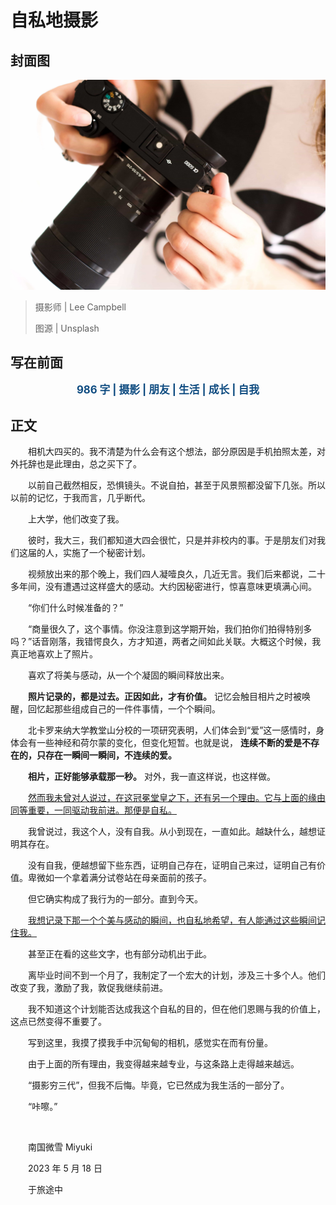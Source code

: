 # 自私地摄影

## 封面图

![](https://raw.githubusercontent.com/TinySnow/GithubImageHosting/main/blog/articles/literature/lee-campbell-WZcl7mOw4pA-unsplash.jpg)

> 摄影师 | Lee Campbell
>
> 图源 | Unsplash

## 写在前面

<p style="color:#0f4c81; text-align:center; font-weight:bold; font-size:larger;">986 字 | 摄影 | 朋友 | 生活 | 成长 | 自我</p>

## 正文


　　相机大四买的。我不清楚为什么会有这个想法，部分原因是手机拍照太差，对外托辞也是此理由，总之买下了。

　　以前自己截然相反，恐惧镜头。不说自拍，甚至于风景照都没留下几张。所以以前的记忆，于我而言，几乎断代。

　　上大学，他们改变了我。

　　彼时，我大三，我们都知道大四会很忙，只是并非校内的事。于是朋友们对我们这届的人，实施了一个秘密计划。

　　视频放出来的那个晚上，我们四人凝噎良久，几近无言。我们后来都说，二十多年间，没有遭遇过这样盛大的感动。大约因秘密进行，惊喜意味更填满心间。

　　“你们什么时候准备的？”

　　“商量很久了，这个事情。你没注意到这学期开始，我们拍你们拍得特别多吗？”话音刚落，我错愕良久，方才知道，两者之间如此关联。大概这个时候，我真正地喜欢上了照片。

　　喜欢了将美与感动，从一个个凝固的瞬间释放出来。

　　**照片记录的，都是过去。正因如此，才有价值。** 记忆会触目相片之时被唤醒，回忆起那些组成自己的一件件事情，一个个瞬间。

　　北卡罗来纳大学教堂山分校的一项研究表明，人们体会到“爱”这一感情时，身体会有一些神经和荷尔蒙的变化，但变化短暂。也就是说， **连续不断的爱是不存在的，只存在一瞬间一瞬间，不连续的爱。**

　　**相片，正好能够承载那一秒。** 对外，我一直这样说，也这样做。

　　<u>然而我未曾对人说过，在这冠冕堂皇之下，还有另一个理由。它与上面的缘由同等重要，一同驱动我前进。那便是自私。</u>

　　我曾说过，我这个人，没有自我。从小到现在，一直如此。越缺什么，越想证明其存在。

　　没有自我，便越想留下些东西，证明自己存在，证明自己来过，证明自己有价值。卑微如一个拿着满分试卷站在母亲面前的孩子。

　　但它确实构成了我行为的一部分。直到今天。

　　<u>我想记录下那一个个美与感动的瞬间，也自私地希望，有人能通过这些瞬间记住我。</u>

　　甚至正在看的这些文字，也有部分动机出于此。

　　离毕业时间不到一个月了，我制定了一个宏大的计划，涉及三十多个人。他们改变了我，激励了我，敦促我继续前进。

　　我不知道这个计划能否达成我这个自私的目的，但在他们恩赐与我的价值上，这点已然变得不重要了。

　　写到这里，我摸了摸我手中沉甸甸的相机，感觉实在而有份量。

　　由于上面的所有理由，我变得越来越专业，与这条路上走得越来越远。

　　“摄影穷三代”，但我不后悔。毕竟，它已然成为我生活的一部分了。

　　“咔嚓。”

<br />

　　南国微雪 Miyuki

　　2023 年 5 月 18 日

　　于旅途中